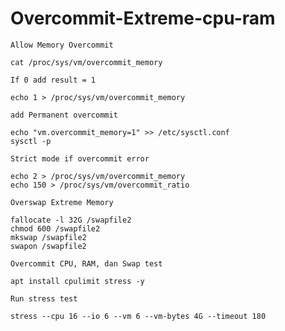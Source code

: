 # Overcommit-Extreme-cpu-ram

`Allow Memory Overcommit`
```
cat /proc/sys/vm/overcommit_memory
```
`If 0 add result = 1`
```
echo 1 > /proc/sys/vm/overcommit_memory
```
`add Permanent overcommit`
```
echo "vm.overcommit_memory=1" >> /etc/sysctl.conf
sysctl -p
```
`Strict mode if overcommit error`
```
echo 2 > /proc/sys/vm/overcommit_memory
echo 150 > /proc/sys/vm/overcommit_ratio
```
`Overswap Extreme Memory`
```
fallocate -l 32G /swapfile2
chmod 600 /swapfile2
mkswap /swapfile2
swapon /swapfile2
```
`Overcommit CPU, RAM, dan Swap test`
```
apt install cpulimit stress -y
```
`Run stress test`
```
stress --cpu 16 --io 6 --vm 6 --vm-bytes 4G --timeout 180
```
